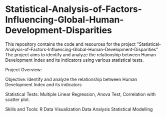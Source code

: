 # Statistical-Analysis-of-Factors-Influencing-Global-Human-Development-Disparities
This repository contains the code and resources for the project "Statistical-Analysis-of-Factors-Influencing-Global-Human-Development-Disparities" The project aims to identify and analyze the relationship between Human Development Index and its indicators using various statistical tests.

Project Overview:

Objective: Identify and analyze the relationship between Human Development Index and its indicators

Statistical Tests: Multiple Linear Regression, Anova Test, Correlation with scatter plot.

Skills and Tools:
R
Data Visualization
Data Analysis
Statistical Modelling

